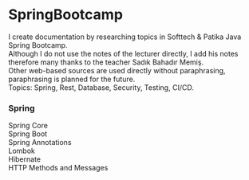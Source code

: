 # SpringBootcamp
I create documentation by researching topics in Softtech & Patika Java Spring Bootcamp.  
Although I do not use the notes of the lecturer directly, I add his notes therefore many thanks to the teacher Sadık Bahadır Memiş.  
Other web-based sources are used directly without paraphrasing, paraphrasing is planned for the future.  
Topics: Spring, Rest, Database, Security, Testing, CI/CD.  
### Spring
Spring Core  
Spring Boot  
Spring Annotations  
Lombok  
Hibernate  
HTTP Methods and Messages  
